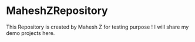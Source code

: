 MaheshZRepository
=================

This Repository is created by Mahesh Z for testing purpose !
I will share my demo projects here.
